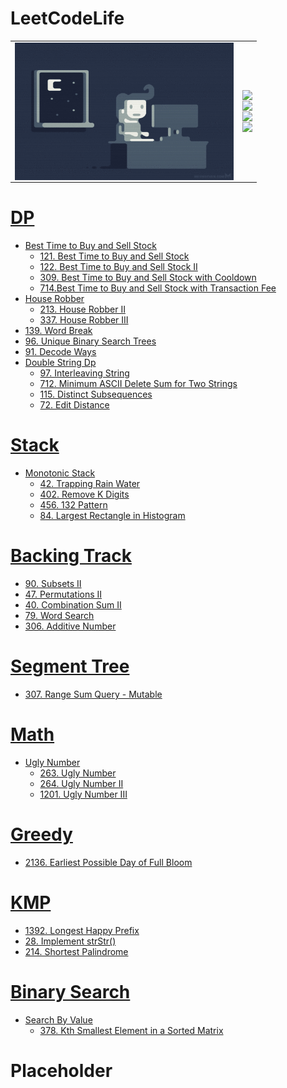 # LeetCodeLife

|    |        |
| -------- | -------------- |
| <img style="float: left;" src="https://github.com/huaxing-w/LeetCodeLife/blob/main/others/coding%20gif.gif?raw=true" height="220px" width="350px"> |<img style="float: left;" src="https://img.shields.io/github/commit-activity/w/huaxing-w/LeetCodeLife"><br/><img style="float: left;" src="https://img.shields.io/github/last-commit/huaxing-w/LeetCodeLife"><br/><img style="float: left;" src="https://komarev.com/ghpvc/?username=huaxing-w"><br><img style="float: left;" src="https://img.shields.io/badge/Python-3776AB?style=for-the-badge&logo=python&logoColor=white">

# [DP](https://github.com/huaxing-w/LeetCodeLife/tree/main/LC/DP)
* [Best Time to Buy and Sell Stock](https://github.com/huaxing-w/LeetCodeLife/tree/main/LC/DP/Best%20Time%20to%20Buy%20and%20Sell%20Stock)
    * [121. Best Time to Buy and Sell Stock](https://github.com/huaxing-w/LeetCodeLife/tree/main/LC/DP/Best%20Time%20to%20Buy%20and%20Sell%20Stock/121.%20Best%20Time%20to%20Buy%20and%20Sell%20Stock)
    * [122. Best Time to Buy and Sell Stock II](https://github.com/huaxing-w/LeetCodeLife/tree/main/LC/DP/Best%20Time%20to%20Buy%20and%20Sell%20Stock/122.%20Best%20Time%20to%20Buy%20and%20Sell%20Stock%20II)
    * [309. Best Time to Buy and Sell Stock with Cooldown](https://github.com/huaxing-w/LeetCodeLife/tree/main/LC/DP/Best%20Time%20to%20Buy%20and%20Sell%20Stock/309.%20Best%20Time%20to%20Buy%20and%20Sell%20Stock%20with%20Cooldown)
    * [714.Best Time to Buy and Sell Stock with Transaction Fee](https://github.com/huaxing-w/LeetCodeLife/tree/main/LC/DP/Best%20Time%20to%20Buy%20and%20Sell%20Stock/714.Best%20Time%20to%20Buy%20and%20Sell%20Stock%20with%20Transaction%20Fee)
* [House Robber](https://github.com/huaxing-w/LeetCodeLife/tree/main/LC/DP/House%20Robber)
    * [213. House Robber II](https://github.com/huaxing-w/LeetCodeLife/tree/main/LC/DP/House%20Robber/213.%20House%20Robber%20II)
    * [337. House Robber III](https://github.com/huaxing-w/LeetCodeLife/tree/main/LC/DP/House%20Robber/337.%20House%20Robber%20III)
* [139. Word Break](https://github.com/huaxing-w/LeetCodeLife/tree/main/LC/DP/139.%20Word%20Break)
* [96. Unique Binary Search Trees](https://github.com/huaxing-w/LeetCodeLife/tree/main/LC/DP/96.%20Unique%20Binary%20Search%20Trees)
* [91. Decode Ways](https://github.com/huaxing-w/LeetCodeLife/tree/main/LC/DP/91.%20Decode%20Ways)
* [Double String Dp](https://github.com/huaxing-w/LeetCodeLife/tree/main/LC/DP/double%20string%20dp)
    * [97. Interleaving String](https://github.com/huaxing-w/LeetCodeLife/tree/main/LC/DP/double%20string%20dp/97.%20Interleaving%20String)
    * [712. Minimum ASCII Delete Sum for Two Strings](https://github.com/huaxing-w/LeetCodeLife/tree/main/LC/DP/double%20string%20dp/712.%20Minimum%20ASCII%20Delete%20Sum%20for%20Two%20Strings)
    * [115. Distinct Subsequences](https://github.com/huaxing-w/LeetCodeLife/tree/main/LC/DP/double%20string%20dp/115.%20Distinct%20Subsequences)
    * [72. Edit Distance](https://github.com/huaxing-w/LeetCodeLife/tree/main/LC/DP/double%20string%20dp/72.%20Edit%20Distance)




# [Stack](https://github.com/huaxing-w/LeetCodeLife/tree/main/LC/stack)
* [Monotonic Stack](https://github.com/huaxing-w/LeetCodeLife/tree/main/LC/stack/Monotonic%20Stack)
    * [42. Trapping Rain Water](https://github.com/huaxing-w/LeetCodeLife/tree/main/LC/stack/Monotonic%20Stack/42.%20Trapping%20Rain%20Water)
    * [402. Remove K Digits](https://github.com/huaxing-w/LeetCodeLife/tree/main/LC/stack/Monotonic%20Stack/402.%20Remove%20K%20Digits)
    * [456. 132 Pattern](https://github.com/huaxing-w/LeetCodeLife/tree/main/LC/stack/Monotonic%20Stack/456.%20132%20Pattern)
    * [84. Largest Rectangle in Histogram](https://github.com/huaxing-w/LeetCodeLife/tree/main/LC/stack/Monotonic%20Stack/84.%20Largest%20Rectangle%20in%20Histogram)
# [Backing Track](https://github.com/huaxing-w/LeetCodeLife/tree/main/LC/Backing%20Track)
* [90. Subsets II](https://github.com/huaxing-w/LeetCodeLife/tree/main/LC/Backing%20Track/90.%20Subsets%20II)
* [47. Permutations II](https://github.com/huaxing-w/LeetCodeLife/tree/main/LC/Backing%20Track/47.%20Permutations%20II)
* [40. Combination Sum II](https://github.com/huaxing-w/LeetCodeLife/tree/main/LC/Backing%20Track/40.%20Combination%20Sum%20II)
* [79. Word Search](https://github.com/huaxing-w/LeetCodeLife/tree/main/LC/Backing%20Track/79.%20Word%20Search)
* [306. Additive Number](https://github.com/huaxing-w/LeetCodeLife/tree/main/LC/Backing%20Track/306.%20Additive%20Number)



# [Segment Tree](https://github.com/huaxing-w/LeetCodeLife/tree/main/LC/segment%20tree)
* [307. Range Sum Query - Mutable](https://github.com/huaxing-w/LeetCodeLife/tree/main/LC/segment%20tree/307.%20Range%20Sum%20Query%20-%20Mutable)

# [Math](https://github.com/huaxing-w/LeetCodeLife/tree/main/LC/math)
* [Ugly Number](https://github.com/huaxing-w/LeetCodeLife/tree/main/LC/math)
  * [263. Ugly Number](https://github.com/huaxing-w/LeetCodeLife/tree/main/LC/math/ugly%20number/263.%20Ugly%20Number)
  * [264. Ugly Number II](https://github.com/huaxing-w/LeetCodeLife/tree/main/LC/math/ugly%20number/264.%20Ugly%20Number%20II)
  * [1201. Ugly Number III](https://github.com/huaxing-w/LeetCodeLife/tree/main/LC/math/ugly%20number/1201.%20Ugly%20Number%20III)
  
  

# [Greedy](https://github.com/huaxing-w/LeetCodeLife/tree/main/LC/Greedy)
* [2136. Earliest Possible Day of Full Bloom](https://github.com/huaxing-w/LeetCodeLife/tree/main/LC/Greedy/2136.%20Earliest%20Possible%20Day%20of%20Full%20Bloom)
  

# [KMP](https://github.com/huaxing-w/LeetCodeLife/tree/main/LC/KMP)
* [1392. Longest Happy Prefix](https://github.com/huaxing-w/LeetCodeLife/tree/main/LC/KMP/1392.%20Longest%20Happy%20Prefix)
* [28. Implement strStr()](https://github.com/huaxing-w/LeetCodeLife/tree/main/LC/KMP/28.%20Implement%20strStr())
* [214. Shortest Palindrome](https://github.com/huaxing-w/LeetCodeLife/tree/main/LC/KMP/214.%20Shortest%20Palindrome)


# [Binary Search](https://github.com/huaxing-w/LeetCodeLife/tree/main/LC/Binary%20Search)
* [Search By Value](https://github.com/huaxing-w/LeetCodeLife/tree/main/LC/Binary%20Search/search%20by%20value)
  * [378. Kth Smallest Element in a Sorted Matrix](https://github.com/huaxing-w/LeetCodeLife/tree/main/LC/Binary%20Search/search%20by%20value/378.%20Kth%20Smallest%20Element%20in%20a%20Sorted%20Matrix)



# Placeholder








